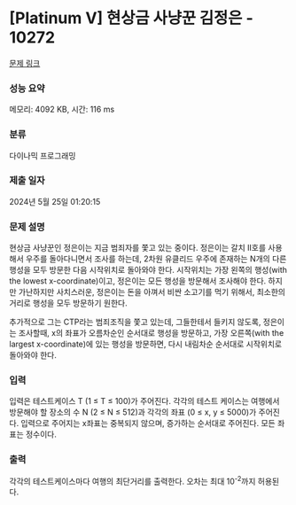 # [Platinum V] 현상금 사냥꾼 김정은 - 10272 

[문제 링크](https://www.acmicpc.net/problem/10272) 

### 성능 요약

메모리: 4092 KB, 시간: 116 ms

### 분류

다이나믹 프로그래밍

### 제출 일자

2024년 5월 25일 01:20:15

### 문제 설명

<p>현상금 사냥꾼인 정은이는 지금 범죄자를 쫓고 있는 중이다. 정은이는 갈치 II호를 사용해서 우주를 돌아다니면서 조사를 하는데, 2차원 유클리드 우주에 존재하는 N개의 다른 행성을 모두 방문한 다음 시작위치로 돌아와야 한다. 시작위치는 가장 왼쪽의 행성(with the lowest x-coordinate)이고, 정은이는 모든 행성을 방문해서 조사해야 한다. 하지만 가난하지만 사치스러운, 정은이는 돈을 아껴서 비싼 소고기를 먹기 위해서, 최소한의 거리로 행성을 모두 방문하기 원한다.</p>

<p>추가적으로 그는 CTP라는 범죄조직을 쫓고 있는데, 그들한테서 들키지 않도록, 정은이는 조사할때, x의 좌표가 오름차순인 순서대로 행성을 방문하고, 가장 오른쪽(with the largest x-coordinate)에 있는 행성을 방문하면, 다시 내림차순 순서대로 시작위치로 돌아와야 한다.</p>

### 입력 

 <p>입력은 테스트케이스 T (1 ≤ T ≤ 100)가 주어진다. 각각의 테스트 케이스는 여행에서 방문해야 할 장소의 수 N (2 ≤ N ≤ 512)과 각각의 좌표 (0 ≤ x, y ≤ 5000)가 주어진다. 입력으로 주어지는 x좌표는 중복되지 않으며, 증가하는 순서대로 주어진다. 모든 좌표는 정수이다.</p>

### 출력 

 <p>각각의 테스트케이스마다 여행의 최단거리를 출력한다. 오차는 최대 10<sup>-2</sup>까지 허용된다.</p>

